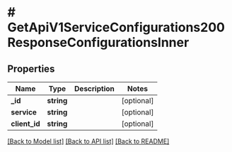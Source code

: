 # # GetApiV1ServiceConfigurations200ResponseConfigurationsInner

## Properties

Name | Type | Description | Notes
------------ | ------------- | ------------- | -------------
**_id** | **string** |  | [optional]
**service** | **string** |  | [optional]
**client_id** | **string** |  | [optional]

[[Back to Model list]](../../README.md#models) [[Back to API list]](../../README.md#endpoints) [[Back to README]](../../README.md)
